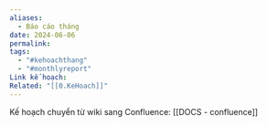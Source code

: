 ```yaml
---
aliases:
  - Báo cáo tháng
date: 2024-06-06
permalink: 
tags:
  - "#kehoachthang"
  - "#monthlyreport"
Link kế hoạch: 
Related: "[[0.KeHoach]]"
---
```

Kế hoạch chuyển từ wiki sang Confluence: [[DOCS -  confluence]]
